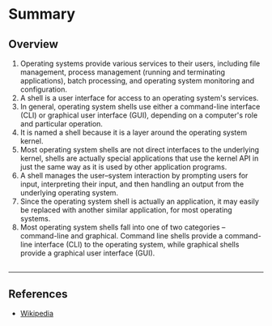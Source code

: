 # Summary

## Overview
1. Operating systems provide various services to their users, including file
management, process management (running and terminating applications), batch
processing, and operating system monitoring and configuration.
2. A shell is a user interface for access to an operating system's services.
3. In general, operating system shells use either a command-line interface (CLI)
or graphical user interface (GUI), depending on a computer's role and particular
operation.
4. It is named a shell because it is a layer around the operating system kernel.
5. Most operating system shells are not direct interfaces to the underlying
kernel, shells are actually special applications that use the kernel API in just
the same way as it is used by other application programs.
6. A shell manages the user–system interaction by prompting users for input,
interpreting their input, and then handling an output from the underlying
operating system.
7. Since the operating system shell is actually an application, it may easily be
replaced with another similar application, for most operating systems.
8. Most operating system shells fall into one of two categories – command-line
and graphical. Command line shells provide a command-line interface (CLI) to the operating system, while graphical shells provide a graphical user interface
(GUI).


##


***
## References
* <a href="https://en.wikipedia.org/wiki/Shell_(computing)">Wikipedia</a>

